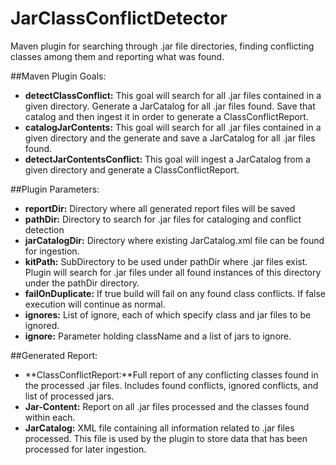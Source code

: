# JarClassConflictDetector
Maven plugin for searching through .jar file directories, finding conflicting classes among them and reporting what was found. 

##Maven Plugin Goals:
- **detectClassConflict:** This goal will search for all .jar files contained in a given directory. Generate a JarCatalog for all .jar files found. Save that catalog and then ingest it in order to generate a ClassConflictReport.
- **catalogJarContents:** This goal will search for all .jar files contained in a given directory and the generate and save a JarCatalog for all .jar files found.
- **detectJarContentsConflict:** This goal will ingest a JarCatalog from a given directory and generate a ClassConflictReport.

##Plugin Parameters:
- **reportDir:** Directory where all generated report files will be saved
- **pathDir:** Directory to search for .jar files for cataloging and conflict detection 
- **jarCatalogDir:** Directory where existing JarCatalog.xml file can be found for ingestion.
- **kitPath:** SubDirectory to be used under pathDir where .jar files exist. Plugin will search for .jar files under all found instances of this directory under the pathDir directory.
- **failOnDuplicate:** If true build will fail on any found class conflicts. If false execution will continue as normal.
- **ignores:** List of ignore, each of which specify class and jar files to be ignored.
- **ignore:** Parameter holding className and a list of jars to ignore.

##Generated Report:
- **ClassConflictReport:**Full report of any conflicting classes found in the processed .jar files. Includes found conflicts, ignored conflicts, and list of processed jars.
- **Jar-Content:** Report on all .jar files processed and the classes found within each.
- **JarCatalog:** XML file containing all information related to .jar files processed. This file is used by the plugin to store data that has been processed for later ingestion. 

